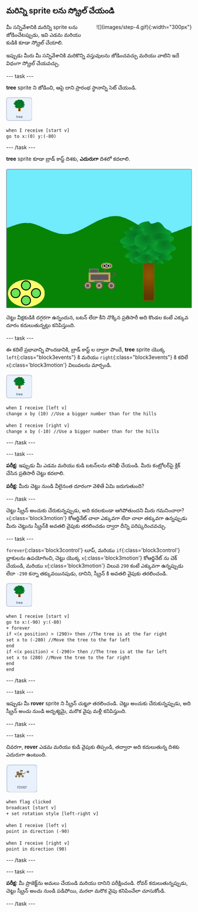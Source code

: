 ## మరిన్ని sprite లను స్క్రోల్ చేయండి

<div style="display: flex; flex-wrap: wrap">
<div style="flex-basis: 200px; flex-grow: 1; margin-right: 15px;">
మీ సన్నివేశానికి మరిన్ని sprite లను జోడించేటప్పుడు, ఇవి ఎడమ మరియు కుడికి కూడా స్క్రోల్ చేయాలి.
</div>
<div>
![](images/step-4.gif){:width="300px"}
</div>
</div>

ఇప్పుడు మీరు మీ సన్నివేశానికి మరికొన్ని వస్తువులను జోడించవచ్చు మరియు వాటిని ఇదే విధంగా స్క్రోల్ చేయవచ్చు.

--- task ---

**tree** sprite ని జోడించి, ఆపై దాని ప్రారంభ స్థానాన్ని సెట్ చేయండి.

![Tree sprite.](images/tree-sprite.png)
```blocks3
when I receive [start v]
go to x:(0) y:(-80)
```

--- /task ---

**tree** sprite కూడా బ్రాడ్ కాస్ట్ దిశకు, **ఎదురుగా** దిశలో కదలాలి.

![చెట్టు యొక్క యానిమేషన్ కుడి మరియు ఎడమకు కదులుతుంది, తద్వారా x కోఆర్డినేట్ మారుతున్నట్లు చూపుతుంది.](images/scrolling-tree.gif)

చెట్టు వీక్షకుడికి దగ్గరగా ఉన్నందున, బటన్ లేదా కీని నొక్కిన ప్రతిసారీ అది కొండల కంటే ఎక్కువ దూరం కదులుతున్నట్లు కనిపిస్తుంది.

--- task ---

ఈ కదిలే ప్రభావాన్ని పొందడానికి, బ్రాడ్ కాస్ట్ ల ద్వారా పొందే, **tree** sprite యొక్క `left`{:class="block3events"} కి మరియు `right`{:class="block3events"} కి కదిలే `x`{:class='block3motion'} విలువలను మార్చండి.

![Tree sprite.](images/tree-sprite.png)

```blocks3
when I receive [left v]
change x by (10) //Use a bigger number than for the hills

when I receive [right v]
change x by (-10) //Use a bigger number than for the hills
```

--- /task ---

--- task ---

**పరీక్ష:** ఇప్పుడు మీ ఎడమ మరియు కుడి బటన్‌లను తనిఖీ చేయండి. మీరు కంట్రోలర్‌పై క్లిక్ చేసిన ప్రతిసారీ చెట్టు కదలాలి.

**పరీక్ష:** మీరు చెట్టు నుండి వీలైనంత దూరంగా వెళితే ఏమి జరుగుతుంది?

--- /task ---

చెట్టు స్క్రీన్ అంచుకు చేరుకున్నప్పుడు, అది కదలకుండా ఆగిపోతుందని మీరు గమనించారా? `x`{:class='block3motion'} కోఆర్డినేట్ చాలా ఎక్కువగా లేదా చాలా తక్కువగా ఉన్నప్పుడు మీరు చెట్టును స్క్రీన్‌కి అవతలి వైపుకు తరలించడం ద్వారా దీన్ని పరిష్కరించవచ్చు.

--- task ---

`forever`{:class='block3control'} లూప్, మరియు `if`{:class='block3control'} బ్లాకులను ఉపయోగించి, చెట్టు యొక్క `x`{:class='block3motion'} కోఆర్డినేట్ ను చెక్ చేయండి, మరియు `x`{:class='block3motion'} విలువ `290` కంటే ఎక్కువగా ఉన్నప్పుడు లేదా `-290` కన్నా తక్కువయినపుడు, దానిని, స్క్రీన్ కి అవతలి వైపుకు తరలించండి.

![Tree sprite.](images/tree-sprite.png)

```blocks3
when I receive [start v]
go to x:(-90) y:(-80)
+ forever
if <(x position) > (290)> then //The tree is at the far right
set x to (-280) //Move the tree to the far left
end
if <(x position) < (-290)> then //The tree is at the far left
set x to (280) //Move the tree to the far right
end
end
```

--- /task ---

--- task ---

ఇప్పుడు మీ **rover** sprite ని స్క్రీన్ చుట్టూ తరలించండి. చెట్టు అంచుకు చేరుకున్నప్పుడు, అది స్క్రీన్ అంచు నుండి అదృశ్యమై, మరొక వైపు మళ్లీ కనిపిస్తుంది.

--- /task ---

--- task ---

చివరగా, **rover** ఎడమ మరియు కుడి వైపుకు తిప్పండి, తద్వారా అది కదులుతున్న దిశకు ఎదురుగా ఉంటుంది.

![Rover sprite.](images/rover-sprite.png)

```blocks3
when flag clicked
broadcast [start v]
+ set rotation style [left-right v]

when I receive [left v]
point in direction (-90)

when I receive [right v]
point in direction (90)
```

--- /task ---

--- task ---

**పరీక్ష:** మీ ప్రాజెక్ట్‌ను అమలు చేయండి మరియు దానిని పరీక్షించండి. రోవర్ కదులుతున్నప్పుడు, చెట్టు స్క్రీన్ అంచు నుండి పడిపోయి, మరలా మరొక వైపు కనిపించేలా చూసుకోండి.

--- /task ---
